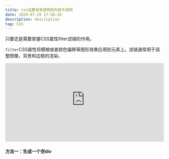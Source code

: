 ```yaml
---
title: css设置背景透明而内容不透明
date: 2020-07-29 17:58:18
description: description
tag: CSS
---
```


只要还是需要掌握CSS属性filter滤镜的作用。

`filter`CSS属性将模糊或者颜色偏移等图形效果应用到元素上。滤镜通常用于调整图像，背景和边框的渲染。

<iframe class="interactive" frameborder="0" height="250" src="https://interactive-examples.mdn.mozilla.net/pages/css/filter.html" title="MDN Web Docs Interactive Example" width="100%"></iframe>

#### 方法一：生成一个空div

